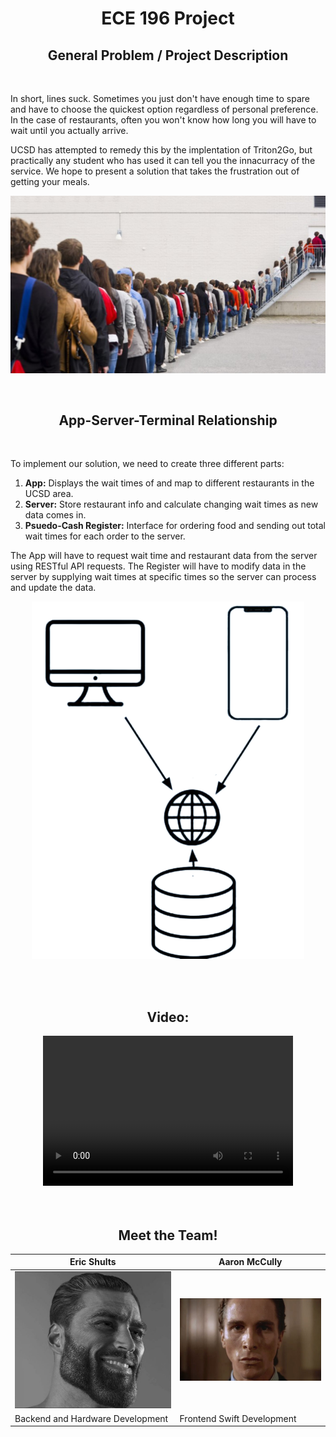 <center> <h1> <b> ECE 196 Project</h1> </b> </center>

<center> <h2> General Problem / Project Description </h2> </center>
<br/>

In short, lines suck. Sometimes you just don't have enough time to spare and have to choose the quickest option regardless of personal preference. In the case of restaurants, often you won't know how long you will have to wait until you actually arrive. 

UCSD has attempted to remedy this by the implentation of Triton2Go, but practically any student who has used it can tell you the innacurracy of the service. We hope to present a solution that takes the frustration out of getting your meals.

![Image](LongLine.jpg)

<br/>
<center> <h2> App-Server-Terminal Relationship </h2> </center>
<br>

To implement our solution, we need to create three different parts:
1. <b>App:</b> Displays the wait times of and map to different restaurants in the UCSD area. 
2. <b>Server:</b> Store restaurant info and calculate changing wait times as new data comes in.
3. <b>Psuedo-Cash Register:</b> Interface for ordering food and sending out total wait times for each order to the server. 

The App will have to request wait time and restaurant data from the server using RESTful API requests. The Register will have to modify data in the server by supplying wait times at specific times so the server can process and update the data.

<p align="center">
<img src="Server-Client.png" alt="Server-Client"   class="center">
</p>
 
<br/>
<br/>

<center> <h2> Video: </h2> </center>

<center> <video width="400" height="240" controls>
  <source src="video.mov" type="video/mp4">
</video> </center>

<br/>
<br/>

<center> <h2> Meet the Team! </h2> </center>

| Eric Shults | Aaron McCully |
| ----- | ----- |
| ![image](Gigachad.jpg) | ![image](PatrickBateman.jpg) |
| Backend and Hardware Development | Frontend Swift Development |